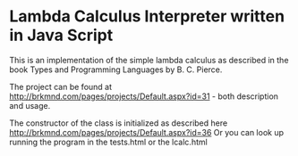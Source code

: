 # Lambda Calculus Interpreter written in Java Script

This is an implementation of the simple lambda calculus as described in the book Types and Programming Languages by B. C. Pierce.

The project can be found at http://brkmnd.com/pages/projects/Default.aspx?id=31 - both description and usage.

The constructor of the class is initialized as described here http://brkmnd.com/pages/projects/Default.aspx?id=36
Or you can look up running the program in the tests.html or the lcalc.html
